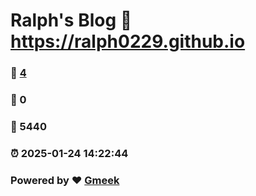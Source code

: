 # Ralph's Blog :link: https://ralph0229.github.io 
### :page_facing_up: [4](https://ralph0229.github.io/tag.html) 
### :speech_balloon: 0 
### :hibiscus: 5440 
### :alarm_clock: 2025-01-24 14:22:44 
### Powered by :heart: [Gmeek](https://github.com/Meekdai/Gmeek)
